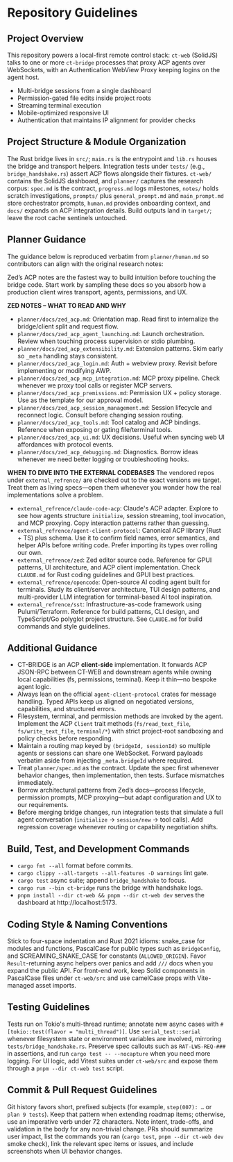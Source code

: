 # Repository Guidelines

## Project Overview
This repository powers a local-first remote control stack: `ct-web` (SolidJS) talks to one or more `ct-bridge` processes that proxy ACP agents over WebSockets, with an Authentication WebView Proxy keeping logins on the agent host.

- Multi-bridge sessions from a single dashboard
- Permission-gated file edits inside project roots
- Streaming terminal execution
- Mobile-optimized responsive UI
- Authentication that maintains IP alignment for provider checks

## Project Structure & Module Organization
The Rust bridge lives in `src/`; `main.rs` is the entrypoint and `lib.rs` houses the bridge and transport helpers. Integration tests under `tests/` (e.g., `bridge_handshake.rs`) assert ACP flows alongside their fixtures. `ct-web/` contains the SolidJS dashboard, and `planner/` captures the research corpus: `spec.md` is the contract, `progress.md` logs milestones, `notes/` holds scratch investigations, `prompts/` plus `general_prompt.md` and `main_prompt.md` store orchestrator prompts, `human.md` provides onboarding context, and `docs/` expands on ACP integration details. Build outputs land in `target/`; leave the root cache sentinels untouched.

## Planner Guidance
The guidance below is reproduced verbatim from `planner/human.md` so contributors can align with the original research notes:

Zed’s ACP notes are the fastest way to build intuition before touching the bridge code. Start work by sampling these docs so you absorb how a production client wires transport, agents, permissions, and UX.

**ZED NOTES – WHAT TO READ AND WHY**
- `planner/docs/zed_acp.md`: Orientation map. Read first to internalize the bridge/client split and request flow.
- `planner/docs/zed_acp_agent_launching.md`: Launch orchestration. Review when touching process supervision or stdio plumbing.
- `planner/docs/zed_acp_extensibility.md`: Extension patterns. Skim early so `_meta` handling stays consistent.
- `planner/docs/zed_acp_login.md`: Auth + webview proxy. Revisit before implementing or modifying AWP.
- `planner/docs/zed_acp_mcp_integration.md`: MCP proxy pipeline. Check whenever we proxy tool calls or register MCP servers.
- `planner/docs/zed_acp_premissions.md`: Permission UX + policy storage. Use as the template for our approval model.
- `planner/docs/zed_acp_session_management.md`: Session lifecycle and reconnect logic. Consult before changing session routing.
- `planner/docs/zed_acp_tools.md`: Tool catalog and ACP bindings. Reference when exposing or gating file/terminal tools.
- `planner/docs/zed_acp_ui.md`: UX decisions. Useful when syncing web UI affordances with protocol events.
- `planner/docs/zed_acp_debugging.md`: Diagnostics. Borrow ideas whenever we need better logging or troubleshooting hooks.

**WHEN TO DIVE INTO THE EXTERNAL CODEBASES**
The vendored repos under `external_refrence/` are checked out to the exact versions we target. Treat them as living specs—open them whenever you wonder how the real implementations solve a problem.
- `external_refrence/claude-code-acp`: Claude's ACP adapter. Explore to see how agents structure `initialize`, session streaming, tool invocation, and MCP proxying. Copy interaction patterns rather than guessing.
- `external_refrence/agent-client-protocol`: Canonical ACP library (Rust + TS) plus schema. Use it to confirm field names, error semantics, and helper APIs before writing code. Prefer importing its types over rolling our own.
- `external_refrence/zed`: Zed editor source code. Reference for GPUI patterns, UI architecture, and ACP client implementation. Check `CLAUDE.md` for Rust coding guidelines and GPUI best practices.
- `external_refrence/opencode`: Open-source AI coding agent built for terminals. Study its client/server architecture, TUI design patterns, and multi-provider LLM integration for terminal-based AI tool inspiration.
- `external_refrence/sst`: Infrastructure-as-code framework using Pulumi/Terraform. Reference for build patterns, CLI design, and TypeScript/Go polyglot project structure. See `CLAUDE.md` for build commands and style guidelines.

## Additional Guidance
- CT-BRIDGE is an ACP **client-side** implementation. It forwards ACP JSON-RPC between CT-WEB and downstream agents while owning local capabilities (fs, permissions, terminal). Keep it thin—no bespoke agent logic.
- Always lean on the official `agent-client-protocol` crates for message handling. Typed APIs keep us aligned on negotiated versions, capabilities, and structured errors.
- Filesystem, terminal, and permission methods are invoked by the agent. Implement the ACP `Client` trait methods (`fs/read_text_file`, `fs/write_text_file`, `terminal/*`) with strict project-root sandboxing and policy checks before responding.
- Maintain a routing map keyed by `(bridgeId, sessionId)` so multiple agents or sessions can share one WebSocket. Forward payloads verbatim aside from injecting `_meta.bridgeId` where required.
- Treat `planner/spec.md` as the contract. Update the spec first whenever behavior changes, then implementation, then tests. Surface mismatches immediately.
- Borrow architectural patterns from Zed’s docs—process lifecycle, permission prompts, MCP proxying—but adapt configuration and UX to our requirements.
- Before merging bridge changes, run integration tests that simulate a full agent conversation (`initialize` → `session/new` → tool calls). Add regression coverage whenever routing or capability negotiation shifts.

## Build, Test, and Development Commands
- `cargo fmt --all` format before commits.
- `cargo clippy --all-targets --all-features -D warnings` lint gate.
- `cargo test` async suite; append `bridge_handshake` to focus.
- `cargo run --bin ct-bridge` runs the bridge with handshake logs.
- `pnpm install --dir ct-web && pnpm --dir ct-web dev` serves the dashboard at http://localhost:5173.

## Coding Style & Naming Conventions
Stick to four-space indentation and Rust 2021 idioms: snake_case for modules and functions, PascalCase for public types such as `BridgeConfig`, and SCREAMING_SNAKE_CASE for constants (`ALLOWED_ORIGIN`). Favor `Result`-returning async helpers over panics and add `///` docs when you expand the public API. For front-end work, keep Solid components in PascalCase files under `ct-web/src` and use camelCase props with Vite-managed asset imports.

## Testing Guidelines
Tests run on Tokio's multi-thread runtime; annotate new async cases with `#[tokio::test(flavor = "multi_thread")]`. Use `serial_test::serial` whenever filesystem state or environment variables are involved, mirroring `tests/bridge_handshake.rs`. Preserve spec callouts such as `RAT-LWS-REQ-###` in assertions, and run `cargo test -- --nocapture` when you need more logging. For UI logic, add Vitest suites under `ct-web/src` and expose them through a `pnpm --dir ct-web test` script.

## Commit & Pull Request Guidelines
Git history favors short, prefixed subjects (for example, `step(007): …` or `plan 9 tests`). Keep that pattern when extending roadmap items; otherwise, use an imperative verb under 72 characters. Note intent, trade-offs, and validation in the body for any non-trivial change. PRs should summarize user impact, list the commands you ran (`cargo test`, `pnpm --dir ct-web dev` smoke check), link the relevant spec items or issues, and include screenshots when UI behavior changes.

